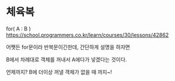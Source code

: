 # 체육복
for( A : B )
https://school.programmers.co.kr/learn/courses/30/lessons/42862
 

어쨋든 for문이라 반복문이긴한데, 간단하게 설명을 하자면

B에서 차례대로 객체를 꺼내서 A에다가 넣겠다는 것이다.

언제까지? B에 더이상 꺼낼 객체가 없을 때 까지~!
